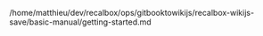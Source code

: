 /home/matthieu/dev/recalbox/ops/gitbooktowikijs/recalbox-wikijs-save/basic-manual/getting-started.md